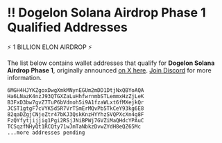 # ‼️ Dogelon Solana Airdrop Phase 1 Qualified Addresses

⚡️ 1 BILLION ELON AIRDROP ⚡️

The list below contains wallet addresses that qualify for **Dogelon Solana Airdrop Phase 1**, originally announced [on X here](https://twitter.com/DogelonMars/status/1737217380919689442). [Join Discord](https://discord.gg/DogelonMars) for more information. 

```
6MGH4HJYKZgoxDwgXmkMNynEGUm2mDD1DtjNxQBYoAQA
Ha6LNazK4nzJ93QTGXZaLuHhfwrnmbSTLemmxHzZjLeK
B3FxD3bw7gvZ7TuP6bVdnoh5i9A1fzaWLxt6fMXejkQr
JCST1gtgF7cVYK5d5R7VrTSmErMQvPb5TkCeY93kg6E8
82qaDZgjCNjeZtr47bKJ3QskKnzHYYhzSVQPXcXn4g8F
FzQYfytjijjig1Pgi2RSjJNiBPWj7GVZiMaQHdcYPAuC
TCSqzfNHyQt1RCQty71wJmTaNbkzDvwZYdH8eQZ65Mc
...more addresses pending
```
